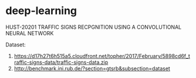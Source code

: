 # deep-learning
HUST-20201 
TRAFFIC SIGNS RECPGNITION USING A CONVOLUTIONAL NEURAL NETWORK

Dataset:
1. https://d17h27t6h515a5.cloudfront.net/topher/2017/February/5898cd6f_traffic-signs-data/traffic-signs-data.zip
2. http://benchmark.ini.rub.de/?section=gtsrb&subsection=dataset
